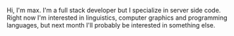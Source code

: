 Hi, I'm max. I'm a full stack developer but I specialize in server side code. 
Right now I'm interested in linguistics, computer graphics and programming languages, but next month I'll probably be interested in something else.
